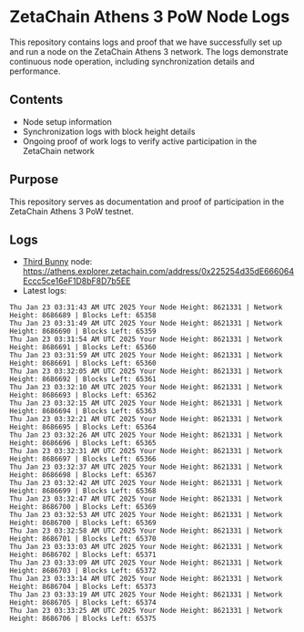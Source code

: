 # ZetaChain Athens 3 PoW Node Logs
This repository contains logs and proof that we have successfully set up and run a node on the ZetaChain Athens 3 network. The logs demonstrate continuous node operation, including synchronization details and performance.

## Contents
- Node setup information
- Synchronization logs with block height details
- Ongoing proof of work logs to verify active participation in the ZetaChain network

## Purpose
This repository serves as documentation and proof of participation in the ZetaChain Athens 3 PoW testnet.

## Logs

- [Third Bunny](https://thirdbunny.xyz/) node: https://athens.explorer.zetachain.com/address/0x225254d35dE666064Eccc5ce16eF1D8bF8D7b5EE
- Latest logs:
```
Thu Jan 23 03:31:43 AM UTC 2025 Your Node Height: 8621331 | Network Height: 8686689 | Blocks Left: 65358
Thu Jan 23 03:31:49 AM UTC 2025 Your Node Height: 8621331 | Network Height: 8686690 | Blocks Left: 65359
Thu Jan 23 03:31:54 AM UTC 2025 Your Node Height: 8621331 | Network Height: 8686691 | Blocks Left: 65360
Thu Jan 23 03:31:59 AM UTC 2025 Your Node Height: 8621331 | Network Height: 8686691 | Blocks Left: 65360
Thu Jan 23 03:32:05 AM UTC 2025 Your Node Height: 8621331 | Network Height: 8686692 | Blocks Left: 65361
Thu Jan 23 03:32:10 AM UTC 2025 Your Node Height: 8621331 | Network Height: 8686693 | Blocks Left: 65362
Thu Jan 23 03:32:15 AM UTC 2025 Your Node Height: 8621331 | Network Height: 8686694 | Blocks Left: 65363
Thu Jan 23 03:32:21 AM UTC 2025 Your Node Height: 8621331 | Network Height: 8686695 | Blocks Left: 65364
Thu Jan 23 03:32:26 AM UTC 2025 Your Node Height: 8621331 | Network Height: 8686696 | Blocks Left: 65365
Thu Jan 23 03:32:31 AM UTC 2025 Your Node Height: 8621331 | Network Height: 8686697 | Blocks Left: 65366
Thu Jan 23 03:32:37 AM UTC 2025 Your Node Height: 8621331 | Network Height: 8686698 | Blocks Left: 65367
Thu Jan 23 03:32:42 AM UTC 2025 Your Node Height: 8621331 | Network Height: 8686699 | Blocks Left: 65368
Thu Jan 23 03:32:47 AM UTC 2025 Your Node Height: 8621331 | Network Height: 8686700 | Blocks Left: 65369
Thu Jan 23 03:32:53 AM UTC 2025 Your Node Height: 8621331 | Network Height: 8686700 | Blocks Left: 65369
Thu Jan 23 03:32:58 AM UTC 2025 Your Node Height: 8621331 | Network Height: 8686701 | Blocks Left: 65370
Thu Jan 23 03:33:03 AM UTC 2025 Your Node Height: 8621331 | Network Height: 8686702 | Blocks Left: 65371
Thu Jan 23 03:33:09 AM UTC 2025 Your Node Height: 8621331 | Network Height: 8686703 | Blocks Left: 65372
Thu Jan 23 03:33:14 AM UTC 2025 Your Node Height: 8621331 | Network Height: 8686704 | Blocks Left: 65373
Thu Jan 23 03:33:19 AM UTC 2025 Your Node Height: 8621331 | Network Height: 8686705 | Blocks Left: 65374
Thu Jan 23 03:33:25 AM UTC 2025 Your Node Height: 8621331 | Network Height: 8686706 | Blocks Left: 65375
```
